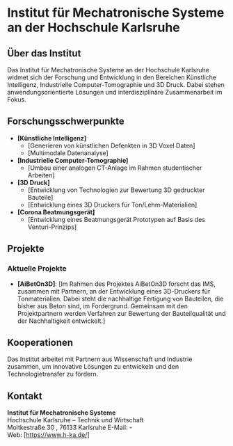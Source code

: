 # Institut für Mechatronische Systeme an der Hochschule Karlsruhe

## Über das Institut
Das Institut für Mechatronische Systeme an der Hochschule Karlsruhe widmet sich der Forschung und Entwicklung in den Bereichen Künstliche Intelligenz, Industrielle Computer-Tomographie und 3D Druck. Dabei stehen anwendungsorientierte Lösungen und interdisziplinäre Zusammenarbeit im Fokus.

## Forschungsschwerpunkte
- **[Künstliche Intelligenz]**
  - [Generieren von künstlichen Defenkten in 3D Voxel Daten]
  - [Multimodale Datenanalyse]
- **[Industrielle Computer-Tomographie]**
  - [Umbau einer analogen CT-Anlage im Rahmen studentischer Arbeiten]
- **[3D Druck]**
  - [Entwicklung von Technologien zur Bewertung 3D gedruckter Bauteile]
  - [Entwicklung eines 3D Druckers für Ton/Lehm-Materialien]
- **[Corona Beatmungsgerät]**
  - [Entwicklung eines Beatmungsgerät Prototypen auf Basis des Venturi-Prinzips]

## Projekte
### Aktuelle Projekte
- **[AiBetOn3D]**: [Im Rahmen des Projektes AiBetOn3D forscht das IMS, zusammen mit Partnern, an der Entwicklung eines 3D-Druckers für Tonmaterialien. Dabei steht die nachhaltige Fertigung von Bauteilen, die bisher aus Beton sind, im Fordergrund. Gemeinsam mit den Projektpartnern werden Verfahren zur Bewertung der Bauteilqualität und der Nachhaltigkeit entwickelt.]


## Kooperationen
Das Institut arbeitet mit Partnern aus Wissenschaft und Industrie zusammen, um innovative Lösungen zu entwickeln und den Technologietransfer zu fördern.

## Kontakt
**Institut für Mechatronische Systeme**  
Hochschule Karlsruhe – Technik und Wirtschaft  
Moltkestraße 30 , 76133 Karlsruhe 
E-Mail: -  
Web: [https://www.h-ka.de/]